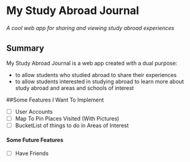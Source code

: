 # My Study Abroad Journal

###### A cool web app for sharing and viewing study abroad experiences

## Summary

My Study Abroad Journal is a web app created with a dual purpose:
* to allow students who studied abroad to share their experiences
* to allow students interested in studying abroad to learn more about study abroad and areas and schools of interest

##Some Features I Want To Implement
- [ ] User Accounts
- [ ] Map To Pin Places Visited (With Pictures)
- [ ] BucketList of things to do in Areas of Interest

#### Some Future Features
- [ ] Have Friends

